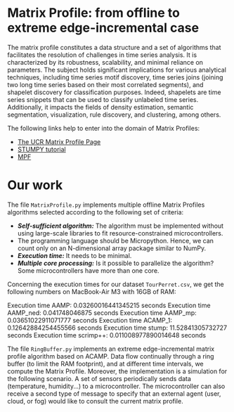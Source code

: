 # Matrix Profile: from offline to extreme edge-incremental case

The matrix profile constitutes a data structure and a set of algorithms that facilitates the resolution of challenges in time series analysis. It is characterized by its robustness, scalability, and minimal reliance on parameters. The subject holds significant implications for various analytical techniques, including time series motif discovery, time series joins (joining two long time series based on their most correlated segments), and shapelet discovery for classification purposes. Indeed, shapelets are time series snippets that can be used to classify unlabeled time series. Additionally, it impacts the fields of density estimation, semantic segmentation, visualization, rule discovery, and clustering, among others.

The following links help to enter into the domain of Matrix Profiles:

- [The UCR Matrix Profile Page](https://www.cs.ucr.edu/~eamonn/MatrixProfile.html)
- [STUMPY tutorial](https://stumpy.readthedocs.io/en/latest/tutorials.html)
- [MPF](https://matrixprofile.org/)

# Our work

The file `MatrixProfile.py` implements multiple offline Matrix Profiles algorithms selected according to the following set of criteria:

- ***Self-sufficient algorithm:*** The algorithm must be implemented without using large-scale libraries to fit resource-constrained microcontrollers. 
- The programming language should be Micropython. Hence, we can count only on an N-dimensional array package similar to NumPy.
- ***Execution time:*** It needs to be minimal.
- ***Multiple core processing:*** Is it possible to parallelize the algorithm? Some microcontrollers have more than one core.

Concerning the execution times for our dataset `TourPerret.csv`, we get the following numbers on MacBook-Air M3 with 16GB of RAM:

  Execution time AAMP: 0.03260016441345215 seconds
  Execution time AAMP_ned: 0.041748046875 seconds
  Execution time AAMP_mp: 0.03651022911071777 seconds
  Execution time ACAMP_1: 0.12642884254455566 seconds
  Execution time stump: 11.52841305732727 seconds
  Execution time scrimp++: 0.011008977890014648 seconds

The file `RingBuffer.py` implements an extreme edge-incremental matrix profile algorithm based on ACAMP. Data flow continually through a ring buffer (to limit the RAM footprint), and at different time intervals, we compute the Matrix Profile. Moreover, the implementation is a simulation for the following scenario. A set of sensors periodically sends data (temperature, humidity...) to a microcontroller. The microcontroller can also receive a second type of message to specify that an external agent (user, cloud, or fog) would like to consult the current matrix profile.

  
